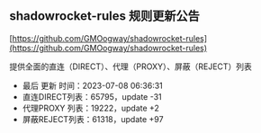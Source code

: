 ## shadowrocket-rules 规则更新公告

[https://github.com/GMOogway/shadowrocket-rules](https://github.com/GMOogway/shadowrocket-rules)

提供全面的直连（DIRECT）、代理（PROXY）、屏蔽（REJECT）列表
- 最后 更新 时间：2023-07-08 06:36:31
- 直连DIRECT列表：65795，update -31
- 代理PROXY 列表：19222，update +2
- 屏蔽REJECT列表：61318，update +97